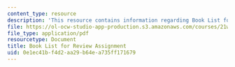 ```yaml
---
content_type: resource
description: 'This resource contains information regarding Book List for Review Assignment. '
file: https://ol-ocw-studio-app-production.s3.amazonaws.com/courses/21w-015-writing-and-rhetoric-writing-about-sports-fall-2013/0e1ec41bf4d2aa29b64ea735ff171679_MIT21W_015F13_Booklist.pdf
file_type: application/pdf
resourcetype: Document
title: Book List for Review Assignment
uid: 0e1ec41b-f4d2-aa29-b64e-a735ff171679
---
```

